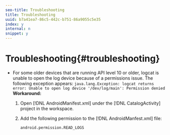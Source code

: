 ```yaml
---
seo-title: Troubleshooting
title: Troubleshooting
uuid: b7a41ea7-86c5-442c-b751-86a9055c5e35
index: y
internal: n
snippet: y
---
```


# Troubleshooting{#troubleshooting}

* For some older devices that are running API level 10 or older, logcat is unable to open the log device because of a permissions issue. The following exception appears: `java.lang.Exception: logcat returns error: Unable to open log device '/dev/log/main': Permission denied` **Workaround:**

    1. Open [!DNL AndroidManifest.xml] under the [!DNL CatalogActivity] project in the workspace. 
    
    1. Add the following permission to the [!DNL AndroidManfest.xml] file:     
    
       ```    
       android.permission.READ_LOGS
       ```

